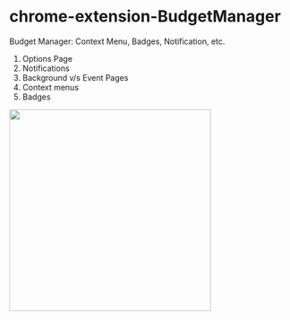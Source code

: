 # chrome-extension-BudgetManager
Budget Manager: Context Menu, Badges, Notification, etc.

1) Options Page
2) Notifications
3) Background v/s Event Pages
4) Context menus
5) Badges
<img src="https://user-images.githubusercontent.com/93517164/159207882-5f15f993-8b99-47d8-b472-7124a72ae621.png" width="360" />
